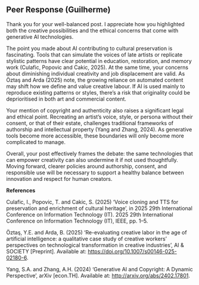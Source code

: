 ## Peer Response (Guilherme) 



Thank you for your well-balanced post. I appreciate how you highlighted both the creative possibilities and the ethical concerns that come with generative AI technologies. 

The point you made about AI contributing to cultural preservation is fascinating. Tools that can simulate the voices of late artists or replicate stylistic patterns have clear potential in education, restoration, and memory work (Culafic, Popovic and Cakic, 2025). At the same time, your concerns about diminishing individual creativity and job displacement are valid. As Öztaş and Arda (2025) note, the growing reliance on automated content may shift how we define and value creative labour. If AI is used mainly to reproduce existing patterns or styles, there’s a risk that originality could be deprioritised in both art and commercial content.

Your mention of copyright and authenticity also raises a significant legal and ethical point. Recreating an artist’s voice, style, or persona without their consent, or that of their estate, challenges traditional frameworks of authorship and intellectual property (Yang and Zhang, 2024). As generative tools become more accessible, these boundaries will only become more complicated to manage.

Overall, your post effectively frames the debate: the same technologies that can empower creativity can also undermine it if not used thoughtfully. Moving forward, clearer policies around authorship, consent, and responsible use will be necessary to support a healthy balance between innovation and respect for human creators.


**References**

Culafic, I., Popovic, T. and Cakic, S. (2025) ‘Voice cloning and TTS for preservation and enrichment of cultural heritage’, in 2025 29th International Conference on Information Technology (IT). 2025 29th International Conference on Information Technology (IT), IEEE, pp. 1–5.

Öztaş, Y.E. and Arda, B. (2025) ‘Re-evaluating creative labor in the age of artificial intelligence: a qualitative case study of creative workers’ perspectives on technological transformation in creative industries’, AI & SOCIETY [Preprint]. Available at: https://doi.org/10.1007/s00146-025-02180-6.

Yang, S.A. and Zhang, A.H. (2024) ‘Generative AI and Copyright: A Dynamic Perspective’, arXiv [econ.TH]. Available at: http://arxiv.org/abs/2402.17801.

